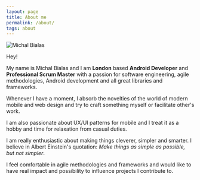 ```yaml
---
layout: page
title: About me
permalink: /about/
tags: about
---
```

<div class="about">
  <img src="{{ site.baseurl }}/images/me.jpg" alt="Michal Bialas" class="avatar" />
</div>

Hey!

My name is Michal Bialas and I am **London** based **Android Developer** and **Professional Scrum Master** with a passion for software engineering, agile methodologies, Android development and all great libraries and frameworks.

Whenever I have a moment, I absorb the novelties of the world of modern mobile and web design and try to craft something myself or facilitate other's work.

I am also passionate about UX/UI patterns for mobile and I treat it as a hobby and time for relaxation from casual duties.

I am really enthusiastic about making things cleverer, simpler and smarter. I believe in Albert Einstein's quotation: *Make things as simple as possible, but not simpler*.

I feel comfortable in agile methodologies and frameworks and would like to have real impact and possibility to influence projects I contribute to.

